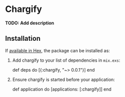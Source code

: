 # Chargify

**TODO: Add description**

## Installation

If [available in Hex](https://hex.pm/docs/publish), the package can be installed as:

  1. Add chargify to your list of dependencies in `mix.exs`:

        def deps do
          [{:chargify, "~> 0.0.1"}]
        end

  2. Ensure chargify is started before your application:

        def application do
          [applications: [:chargify]]
        end

